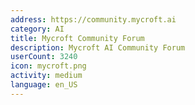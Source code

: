 ```yaml
---
address: https://community.mycroft.ai
category: AI
title: Mycroft Community Forum
description: Mycroft AI Community Forum
userCount: 3240
icon: mycroft.png
activity: medium
language: en_US
---
```

